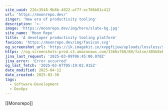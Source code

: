 ```yaml
---
site_uuid: 226c3548-9b8b-4022-af7f-ec706b81c412
url: 'https://moonrepo.dev/'
zinger: 'New era of productivity tooling'
description: '>-'
image: 'https://moonrepo.dev/img/hero/slate-bg.jpg'
site_name: 'Moon Repo'
title: 'A developer productivity tooling platform'
favicon: 'https://moonrepo.dev/img/favicon.svg'
og_screenshot_url: 'https://ik.imagekit.io/xvpgfijuw/uploads/lossless/screenshots/20250605_MoonRepo_og_screenshot.jpeg'
https: //og-screenshots-prod.s3.amazonaws.com/1366x768/80/false/405b8ebe7b8621787f1a05ec0188aaef55eb8d986b8a8e888ea69df30d3ffe20.jpeg
jina_last_request: '2025-03-09T06:45:00.070Z'
jina_error: 'Error occurred'
og_last_fetch: '2025-03-07T05:19:02.915Z'
date_modified: 2025-04-12
date_created: 2025-03-30
tags:
  - Software-Development
  - DevOps
---
```


[[Monorepo]]